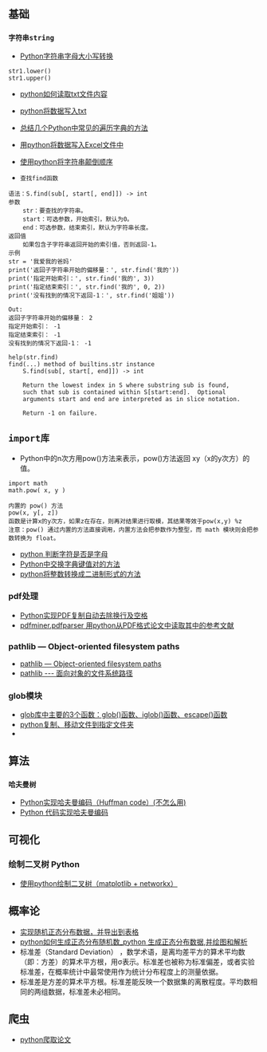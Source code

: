 
## 基础
### `字符串string`
* [Python字符串字母大小写转换](https://blog.csdn.net/TINA_JING_LIU/article/details/122691669)
```
str1.lower()
str1.upper()
```
* [python如何读取txt文件内容](https://m.php.cn/article/479676.html)
* [python将数据写入txt](https://blog.csdn.net/HoyAnGx/article/details/124835576)
* [总结几个Python中常见的遍历字典的方法](https://blog.csdn.net/yaoyuanna/article/details/126009259)
* [用python将数据写入Excel文件中](https://blog.csdn.net/weixin_44322716/article/details/127790436)
* [使用python将字符串颠倒顺序](https://blog.csdn.net/qq_39293334/article/details/126375616)

* `查找find函数`
```
语法：S.find(sub[, start[, end]]) -> int
参数
    str：要查找的字符串。
    start：可选参数，开始索引，默认为0。
    end：可选参数，结束索引，默认为字符串长度。
返回值
    如果包含子字符串返回开始的索引值，否则返回-1。
示例
str = '我爱我的爸妈'
print('返回子字符串开始的偏移量：', str.find('我的'))
print('指定开始索引：', str.find('我的', 3))
print('指定结束索引：', str.find('我的', 0, 2))
print('没有找到的情况下返回-1：', str.find('姐姐'))

Out:
返回子字符串开始的偏移量： 2
指定开始索引： -1
指定结束索引： -1
没有找到的情况下返回-1： -1

help(str.find)
find(...) method of builtins.str instance
    S.find(sub[, start[, end]]) -> int
    
    Return the lowest index in S where substring sub is found,
    such that sub is contained within S[start:end].  Optional
    arguments start and end are interpreted as in slice notation.
    
    Return -1 on failure.
```


## `import库`
* Python中的n次方用pow()方法来表示，pow()方法返回 xy（x的y次方）的值。
```
import math
math.pow( x, y )

内置的 pow() 方法
pow(x, y[, z])
函数是计算x的y次方，如果z在存在，则再对结果进行取模，其结果等效于pow(x,y) %z
注意：pow() 通过内置的方法直接调用，内置方法会把参数作为整型，而 math 模块则会把参数转换为 float。

```


* [python 判断字符是否是字母](https://blog.csdn.net/weixin_46507345/article/details/123406895)
* [Python中交换字典键值对的方法](https://blog.csdn.net/weixin_46707326/article/details/117387329)
* [python将整数转换成二进制形式的方法](https://blog.csdn.net/ACBC12345/article/details/124441879)

### pdf处理
* [Python实现PDF复制自动去除换行及空格](https://blog.csdn.net/m0_59426411/article/details/122808275)
* [pdfminer.pdfparser 用python从PDF格式论文中读取其中的参考文献](https://www.jianshu.com/p/bee9b09abaf5)


### pathlib — Object-oriented filesystem paths
* [pathlib — Object-oriented filesystem paths](https://docs.python.org/3/library/pathlib.html)
* [pathlib --- 面向对象的文件系统路径](https://docs.python.org/zh-cn/3/library/pathlib.html#)

### glob模块
* [glob库中主要的3个函数：glob()函数、iglob()函数、escape()函数](https://blog.csdn.net/weixin_41261833/article/details/108069945)
* [python复制、移动文件到指定文件夹](https://blog.csdn.net/longshaonihaoa/article/details/105679517?utm_medium=distribute.pc_relevant.none-task-blog-2~default~baidujs_baidulandingword~default-0-105679517-blog-124631123.pc_relevant_3mothn_strategy_recovery&spm=1001.2101.3001.4242.1&utm_relevant_index=3)
* []()

## 算法
### `哈夫曼树`
* [Python实现哈夫曼编码（Huffman code）(不怎么用)](https://blog.csdn.net/qq_42932667/article/details/121952585)
* [Python 代码实现哈夫曼编码](https://blog.csdn.net/amnesia_h/article/details/123671999)


## 可视化
### 绘制二叉树 Python
* [使用python绘制二叉树（matplotlib + networkx）](https://blog.csdn.net/weixin_50425288/article/details/124019369)


## 概率论
* [实现随机正态分布数据，并导出到表格](https://blog.csdn.net/m0_53533553/article/details/127639771)
* [python如何生成正态分布随机数_python 生成正态分布数据,并绘图和解析](https://blog.csdn.net/weixin_42436482/article/details/112183032)
* 标准差（Standard Deviation） ，数学术语，是离均差平方的算术平均数（即：方差）的算术平方根，用σ表示。标准差也被称为标准偏差，或者实验标准差，在概率统计中最常使用作为统计分布程度上的测量依据。
* 标准差是方差的算术平方根。标准差能反映一个数据集的离散程度。平均数相同的两组数据，标准差未必相同。


## 爬虫
* [python爬取论文](https://www.cnblogs.com/znjy/p/14884125.html)








